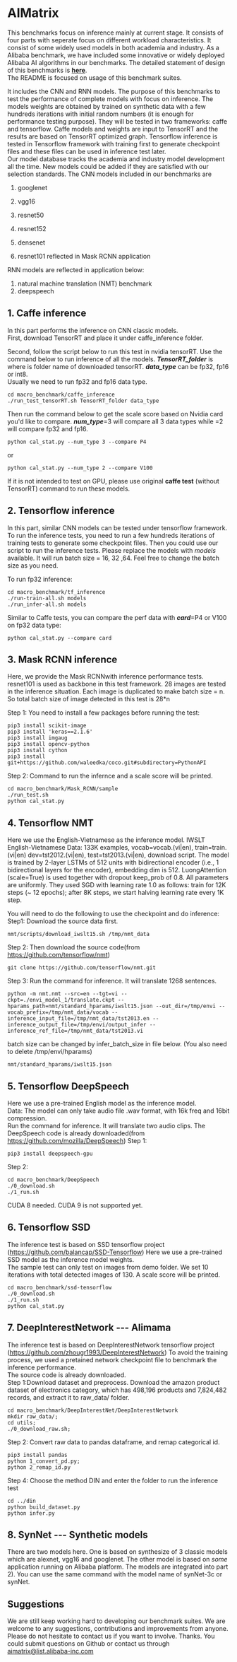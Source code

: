 # AIMatrix

This benchmarks focus on inference mainly at current stage. It consists of four parts with seperate focus on different workload characteristics. It consist of some widely used models in both academia and industry. As a Alibaba benchmark, we have included some innovative or widely deployed Alibaba AI algorithms in our benchmarks. The detailed statement of design of this benchmarks is [**here**](http://aimatrix.ai/#!/docs/goals.md?lang=en-us).  
The README is focused on usage of this benchmark suites.
 
It includes the CNN and RNN models. The purpose of this benchmarks to test the performance of complete models with focus on inference. The models weights are obtained by trained on synthetic data with a few hundreds iterations with initial random numbers (it is enough for performance testing purpose). They will be tested in two frameworks: caffe and tensorflow. Caffe models and weights are input to TensorRT and the results are based on TensorRT optimized graph. Tensorflow inference is tested in Tensorflow framework with training first to generate checkpoint files and these files can be used in inference test later.  
Our model database tracks the academia and industry model development all the time. New models could be added if they are satisfied with our selection standards.  The CNN models included in our benchmarks are  
1) googlenet  
2) vgg16  
3) resnet50  
4) resnet152  
5) densenet  

6) resnet101 reflected in Mask RCNN application  
  
RNN models are reflected in application below:  
1) natural machine translation (NMT) benchmark  
2) deepspeech  
  
## 1. Caffe inference
In this part performs the inference on CNN classic models.   
First, download TensorRT and place it under caffe_inference folder.   

Second, follow the script below to run this test in nvidia tensorRT. 
Use the command below to run inference of all the models. ***TensorRT\_folder*** is where is folder name of downloaded tensorRT. ***data\_type*** can be fp32, fp16 or int8.   
Usually we need to run fp32 and fp16 data type.
``` 
cd macro_benchmark/caffe_inference
./run_test_tensorRT.sh TensorRT_folder data_type 
```
Then run the command below to get the scale score based on Nvidia card you'd like to compare. ***num_type***=3  will compare all 3 data types while =2 will compare fp32 and fp16.  

```
python cal_stat.py --num_type 3 --compare P4  
```
or
```
python cal_stat.py --num_type 2 --compare V100
```
 

If it is not intended to test on GPU, please use original **caffe test** (without TensorRT) command to run these models. 
 
## 2. Tensorflow inference
In this part, similar CNN models can be tested under tensorflow framework. To run the inference tests, you need to run a few hundreds iterations of training tests to generate some checkpoint files. Then you could use our script to run the inference tests.  Please replace the models with _models_ available. It will run batch size = 16, 32 ,64. Feel free to change the batch size as you need.

To run fp32 inference:
```
cd macro_benchmark/tf_inference
./run-train-all.sh models
./run_infer-all.sh models
```
Similar to Caffe tests, you can compare the perf data with ***card***=P4 or V100 on fp32 data type:
```
python cal_stat.py --compare card
```
 
## 3. Mask RCNN inference
Here, we provide the Mask RCNNwith inference performance tests.
resnet101 is used as backbone in this test framework. 28 images are tested in the inference situation. Each image is duplicated to make batch size = n. So total batch size of image detected in this test is 28*n

Step 1: 
You need to install a few packages before running the test:
```
pip3 install scikit-image
pip3 install 'keras==2.1.6' 
pip3 install imgaug
pip3 install opencv-python
pip3 install cython
pip3 install git+https://github.com/waleedka/coco.git#subdirectory=PythonAPI
```
Step 2:
Command to run the infernce and a scale score will be printed.
```
cd macro_benchmark/Mask_RCNN/sample
./run_test.sh
python cal_stat.py
````
## 4. Tensorflow NMT
Here we use the English-Vietnamese as the inference model.
IWSLT English-Vietnamese
Data: 133K examples, vocab=vocab.(vi|en), train=train.(vi|en) dev=tst2012.(vi|en), test=tst2013.(vi|en), download script.
The model is trained by 2-layer LSTMs of 512 units with bidirectional encoder (i.e., 1 bidirectional layers for the encoder), embedding dim is 512. LuongAttention (scale=True) is used together with dropout keep_prob of 0.8. All parameters are uniformly. They used SGD with learning rate 1.0 as follows: train for 12K steps (~ 12 epochs); after 8K steps, we start halving learning rate every 1K step.  
  
You will need to do the following to use the checkpoint and do inference:  
Step1: 
Download the source data first.  
```
nmt/scripts/download_iwslt15.sh /tmp/nmt_data
```
Step 2:
Then download the source code(from https://github.com/tensorflow/nmt)
```
git clone https://github.com/tensorflow/nmt.git
```
Step 3:
Run the command for inference. It will translate 1268 sentences.
```
python -m nmt.nmt --src=en --tgt=vi --ckpt=./envi_model_1/translate.ckpt --hparams_path=nmt/standard_hparams/iwslt15.json --out_dir=/tmp/envi --vocab_prefix=/tmp/nmt_data/vocab --inference_input_file=/tmp/nmt_data/tst2013.en --inference_output_file=/tmp/envi/output_infer --inference_ref_file=/tmp/nmt_data/tst2013.vi
```
batch size can be changed by infer_batch_size in file below. (You also need to delete /tmp/envi/hparams)
```
nmt/standard_hparams/iwslt15.json   
```
## 5. Tensorflow DeepSpeech  
Here we use a pre-trained English model as the inference model.  
Data: The model can only take audio file .wav format, with 16k freq and 16bit compression.  
Run the command for inference. It will translate two audio clips.
The DeepSpeech code is already downloaded(from https://github.com/mozilla/DeepSpeech)
Step 1:
```
pip3 install deepspeech-gpu
```
Step 2:
```
cd macro_benchmark/DeepSpeech
./0_download.sh
./1_run.sh
```
CUDA 8 needed. CUDA 9 is not supported yet.  
## 6. Tensorflow SSD  
The inference test is based on SSD tensorflow project (https://github.com/balancap/SSD-Tensorflow)
Here we use a pre-trained SSD model as the inference model weights.  
The sample test can only test on images from demo folder. We set 10 iterations with total detected images of 130. A scale score will be printed.  
```
cd macro_benchmark/ssd-tensorflow
./0_download.sh
./1_run.sh
python cal_stat.py
```

## 7. DeepInterestNetwork --- Alimama
The inference test is based on DeepInterestNetwork tensorflow project (https://github.com/zhougr1993/DeepInterestNetwork)
To avoid the training process, we used a pretained network checkpoint file to benchmark the inference performance.  
The source code is already downloaded.  
Step 1:Download dataset and preprocess. Download the amazon product dataset of electronics category, which has 498,196 products and 7,824,482 records, and extract it to raw_data/ folder.
```
cd macro_benchmark/DeepInterestNet/DeepInterestNetwork
mkdir raw_data/;
cd utils;
./0_download_raw.sh;
```
Step 2: Convert raw data to pandas dataframe, and remap categorical id.
```
pip3 install pandas
python 1_convert_pd.py;
python 2_remap_id.py
```
Step 4: Choose the method DIN and enter the folder to run the inference test
```
cd ../din
python build_dataset.py
python infer.py
```

## 8. SynNet --- Synthetic models
There are two models here. One is based on synthesize of 3 classic models which are alexnet, vgg16 and googlenet. The other model is based on *some* application running on Alibaba platform. 
The models are integrated into part 2). You can use the same command with the model name of synNet-3c or synNet.

## Suggestions
We are still keep working hard to developing our benchmark suites. We are welcome to any suggestions, contributions and improvements from anyone. Please do not hesitate to contact us if you want to involve. Thanks.
You could submit questions on Github or contact us through aimatrix@list.alibaba-inc.com

  
